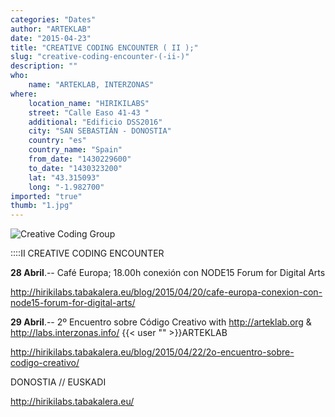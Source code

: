 ```yaml
---
categories: "Dates"
author: "ARTEKLAB"
date: "2015-04-23"
title: "CREATIVE CODING ENCOUNTER ( II );"
slug: "creative-coding-encounter-(-ii-)"
description: ""
who: 
    name: "ARTEKLAB, INTERZONAS"
where: 
    location_name: "HIRIKILABS"
    street: "Calle Easo 41-43 "
    additional: "Edificio DSS2016"
    city: "SAN SEBASTIÁN - DONOSTIA"
    country: "es"
    country_name: "Spain"
    from_date: "1430229600"
    to_date: "1430323200"
    lat: "43.315093"
    long: "-1.982700"
imported: "true"
thumb: "1.jpg"
---
```



![Creative Coding Group](1.jpg) 

::::II CREATIVE CODING ENCOUNTER 

**28 Abril**.-- Café Europa; 18.00h conexión con NODE15 Forum for Digital Arts

http://hirikilabs.tabakalera.eu/blog/2015/04/20/cafe-europa-conexion-con-node15-forum-for-digital-arts/

**29 Abril**.-- 2º Encuentro sobre Código Creativo with http://arteklab.org   &  http://labs.interzonas.info/    {{< user "" >}}ARTEKLAB

http://hirikilabs.tabakalera.eu/blog/2015/04/22/2o-encuentro-sobre-codigo-creativo/

DONOSTIA // EUSKADI

http://hirikilabs.tabakalera.eu/


